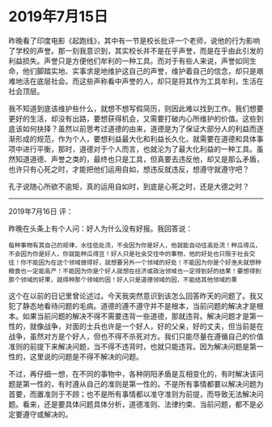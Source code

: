 # 2019年7月15日

昨晚看了印度电影《起跑线》，其中有一节是校长批评一个老师，说他的行为影响了学校的声誉。那一刻我意识到，其实校长并不是在乎声誉，而是在乎由此引发的利益损失。声誉只是方便他们牟利的一种工具。而对于有些人来说，声誉如同生命，他们脚踏实地、实事求是地维护这自己的声誉，维护着自己的信念，却只是艰难地活在底层社会。而这些声称看中声誉的人，却只是将其作为工具牟利，生活在社会顶层。

我不知道到底该维护些什么，就想不想写假简历，则因此难以找到工作。我们想要更好的生活，却没有出路，要想获得机会，又需要打破内心所维护的价值。这些到底该如何抉择？虽然以前思考过道德的由来，道德是为了保证大部分人的利益而逐渐形成的规范，作为个人，要想利益最大化和利益长久化，就需要在道德和具体事项中进行平衡，那时，道德对于个人而言，也就沦为了最大化利益的一种工具。虽然知道道德、声誉之类的，最终也只是工具，但真要去违反他，却又是那么矛盾，也许只有心死之时，才能把他们运用自如，想违反就违反，想遵守就遵守吧？

孔子说随心所欲不逾矩，真的运用自如时，到底是心死之时，还是大德之时？

---

2019年7月16日 评：

昨晚在头条上有个人问：好人为什么没有好报。我回答说：
```
每种事物有其自己的规律，水往低处流，不会因为你是好人，他就能自动往高处流！种瓜得瓜，不会因为你是好人，你就能种瓜得豆！好人只是社会交往中的事物，他的好处也只限于社会交往！你不能因为在这个领域做得好，就想要另外一个领域的好处！不能因为你是个好渔夫就想种粮食也一定能高产！不能因为你是个好人就想在经济或政治领域也一定得到好的结果！要想得到那个领域的好果，就得种那个领域的因！好人只是道德领域的因，不能结其他领域的果
```
这个在以前的日记里曾论述过。今天我突然意识到该怎么回答昨天的问题了。我又犯了静态地看待问题的毛病。道德的遵不遵守并不是根本，当前问题的解决才是根本。如果当前问题的解决不得不需要违背一些道德，那就违背。解决问题才是第一性的，就像战争，对面的士兵也许是一个好人，好的父亲，好的丈夫，但当前是在战争，虽然对方是个好人，但也不得不杀死对方。我们只能尽量在遵循自己的价值准则的前提下来解决问题，当不得不违背时，也就只能违背。因为解决问题是第一性的，这里说的问题是不得不解决的问题。

不过，再仔细一想，在不同的事物中，各种阴阳矛盾是互相变化的，有时解决该问题是第一性的，有时遵从自己的准则是第一性的。不是所有事情都要以解决问题为首要，而置准则于不顾；也不是所有事情都以准守准则为前提，而导致无法解决问题。看来，还是要具体问题具体分析，道德准则、法律约束、当前问题，都不是必定要遵守或解决的。